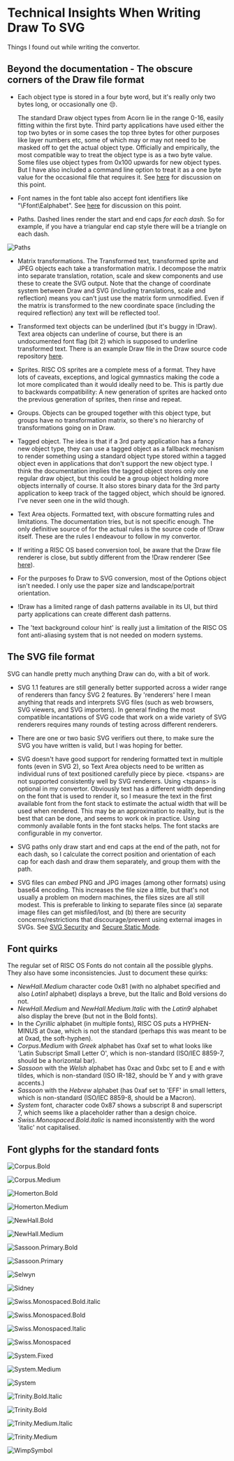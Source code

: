 # Technical Insights When Writing Draw To SVG

Things I found out while writing the convertor.

## Beyond the documentation - The obscure corners of the Draw file format

* Each object type is stored in a four byte word, but it's really only two bytes long, or occasionally one :unamused:. 

	The standard Draw object types from Acorn lie in the range 0-16, easily fitting within the first byte. Third party applications have used either the top two bytes or in some cases the top three bytes for other purposes like layer numbers etc, some of which may or may not need to be masked off to get the actual object type. Officially and empirically, the most compatible way to treat the object type is as a two byte value. Some files use object types from 0x100 upwards for new object types. But I have also included a command line option to treat it as a one byte value for the occasional file that requires it. See [here](https://www.riscosopen.org/forum/forums/11/topics/1556) for discussion on this point.

* Font names in the font table also accept font identifiers like "\Ffont\Ealphabet". See [here](https://riscosopen.org/forum/forums/4/topics/3903) for discussion on this point.

* Paths. Dashed lines render the start and end caps *for each dash*. So for example, if you have a triangular end cap style there will be a triangle on each dash. 

![Paths](assets/paths.svg)

* Matrix transformations. The Transformed text, transformed sprite and JPEG objects each take a transformation matrix. I decompose the matrix into separate translation, rotation, scale and skew components and use these to create the SVG output. Note that the change of coordinate system between Draw and SVG (including translations, scale and reflection) means you can't just use the matrix form unmodified. Even if the matrix is transformed to the new coordinate space (including the required reflection) any text will be reflected too!.

* Transformed text objects can be underlined (but it's buggy in !Draw). Text area objects can underline of course, but there is an undocumented font flag (bit 2) which is supposed to underline transformed text. There is an example Draw file in the Draw source code repository [here](https://gitlab.riscosopen.org/RiscOS/Sources/Apps/Draw/-/blob/master/Test/Underline,aff).

* Sprites. RISC OS sprites are a complete mess of a format. They have lots of caveats, exceptions, and logical gymnastics making the code a lot more complicated than it would ideally need to be. This is partly due to backwards compatibility: A new generation of sprites are hacked onto the previous generation of sprites, then rinse and repeat.

* Groups. Objects can be grouped together with this object type, but groups have no transformation matrix, so there's no hierarchy of transformations going on in Draw.

* Tagged object. The idea is that if a 3rd party application has a fancy new object type, they can use a tagged object as a fallback mechanism to render something using a standard object type stored within a tagged object even in applications that don't support the new object type. I think the documentation implies the tagged object stores only one regular draw object, but this could be a group object holding more objects internally of course. It also stores binary data for the 3rd party application to keep track of the tagged object, which should be ignored. I've never seen one in the wild though.

* Text Area objects. Formatted text, with obscure formatting rules and limitations. The documentation tries, but is not specific enough. The only definitive source of for the actual rules is the source code of !Draw itself. These are the rules I endeavour to follow in my convertor.

* If writing a RISC OS based conversion tool, be aware that the Draw file renderer is close, but subtly different from the !Draw renderer (See [here](http://www.riscos.com/support/developers/prm/drawfile.html)).

* For the purposes fo Draw to SVG conversion, most of the Options object isn't needed. I only use the paper size and landscape/portrait orientation.

* !Draw has a limited range of dash patterns available in its UI, but third party applications can create different dash patterns.

* The 'text background colour hint' is really just a limitation of the RISC OS font anti-aliasing system that is not needed on modern systems.

## The SVG file format

SVG can handle pretty much anything Draw can do, with a bit of work.

* SVG 1.1 features are still generally better supported across a wider range of renderers than fancy SVG 2 features. By 'renderers' here I mean anything that reads and interprets SVG files (such as web browsers, SVG viewers, and SVG importers). In general finding the most compatible incantations of SVG code that work on a wide variety of SVG renderers requires many rounds of testing across different renderers.

* There are one or two basic SVG verifiers out there, to make sure the SVG you have written is valid, but I was hoping for better.

* SVG doesn't have good support for rendering formatted text in multiple fonts (even in SVG 2), so Text Area objects need to be written as individual runs of text positioned carefully piece by piece. \<tspans\> are not supported consistently well by SVG renderers. Using \<tspans\> is optional in my convertor. Obviously text has a different width depending on the font that is used to render it, so I measure the text in the first available font from the font stack to estimate the actual width that will be used when rendered. This may be an approximation to reality, but is the best that can be done, and seems to work ok in practice. Using commonly available fonts in the font stacks helps. The font stacks are configurable in my convertor.

* SVG paths only draw start and end caps at the end of the path, not for each dash, so I calculate the correct position and orientation of each cap for each dash and draw them separately, and group them with the path.

* SVG files can *embed* PNG and JPG images (among other formats) using base64 encoding. This increases the file size a little, but that's not usually a problem on modern machines, the files sizes are all still modest. This is preferable to linking to separate files since (a) separate image files can get misfiled/lost, and (b) there are security concerns/restrictions that discourage/prevent using external images in SVGs. See [SVG Security](https://www.w3.org/wiki/SVG_Security) and [Secure Static Mode](https://www.w3.org/TR/SVG/conform.html#secure-static-mode).



## Font quirks
The regular set of RISC OS Fonts do not contain all the possible glyphs. They also have some inconsistencies. Just to document these quirks:

* *NewHall.Medium* character code 0x81 (with no alphabet specified and also *Latin1* alphabet) displays a breve, but the Italic and Bold versions do not.
* *NewHall.Medium* and *NewHall.Medium.Italic* with the *Latin9* alphabet also display the breve (but not in the Bold fonts).
* In the *Cyrillic* alphabet (in multiple fonts), RISC OS puts a HYPHEN-MINUS at 0xae, which is not the standard (perhaps this was meant to be at 0xad, the soft-hyphen).
* *Corpus.Medium* with *Greek* alphabet has 0xaf set to what looks like 'Latin Subscript Small Letter O', which is non-standard (ISO/IEC 8859-7, should be a horizontal bar).
* *Sassoon* with the *Welsh* alphabet has 0xac and 0xbc set to E and e with tildes, which is non-standard (ISO IR-182, should be Y and y with grave accents.)
* *Sassoon* with the *Hebrew* alphabet (has 0xaf set to 'EFF' in small letters, which is non-standard (ISO/IEC 8859-8, should be a Macron).
* *System* font, character code 0x87 shows a subscript 8 and superscript 7, which seems like a placeholder rather than a design choice.
* *Swiss.Monospaced.Bold.italic* is named inconsistently with the word 'italic' not capitalised.

## Font glyphs for the standard fonts

![Corpus.Bold](tiled/Corpus.Bold.png)

![Corpus.Medium](tiled/Corpus.Medium.png)

![Homerton.Bold](tiled/Homerton.Bold.png)

![Homerton.Medium](tiled/Homerton.Medium.png)

![NewHall.Bold](tiled/NewHall.Bold.png)

![NewHall.Medium](tiled/NewHall.Medium.png)

![Sassoon.Primary.Bold](tiled/Sassoon.Primary.Bold.png)

![Sassoon.Primary](tiled/Sassoon.Primary.png)

![Selwyn](tiled/Selwyn.png)

![Sidney](tiled/Sidney.png)

![Swiss.Monospaced.Bold.italic](tiled/Swiss.Monospaced.Bold.italic.png)

![Swiss.Monospaced.Bold](tiled/Swiss.Monospaced.Bold.png)

![Swiss.Monospaced.Italic](tiled/Swiss.Monospaced.Italic.png)

![Swiss.Monospaced](tiled/Swiss.Monospaced.png)

![System.Fixed](tiled/System.Fixed.png)

![System.Medium](tiled/System.Medium.png)

![System](tiled/System.png)

![Trinity.Bold.Italic](tiled/Trinity.Bold.Italic.png)

![Trinity.Bold](tiled/Trinity.Bold.png)

![Trinity.Medium.Italic](tiled/Trinity.Medium.Italic.png)

![Trinity.Medium](tiled/Trinity.Medium.png)

![WimpSymbol](tiled/WimpSymbol.png)
